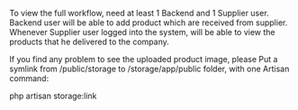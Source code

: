 To view the full workflow, need at least 1 Backend and 1 Supplier user. Backend user will be able to add product which are received from supplier. Whenever Supplier user logged into the system, will be able to view the products that he delivered to the company.

If you find any problem to see the uploaded product image, please Put a symlink from /public/storage to /storage/app/public folder, with one Artisan command: 

php artisan storage:link
